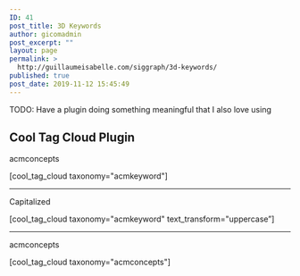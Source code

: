 ```yaml
---
ID: 41
post_title: 3D Keywords
author: gicomadmin
post_excerpt: ""
layout: page
permalink: >
  http://guillaumeisabelle.com/siggraph/3d-keywords/
published: true
post_date: 2019-11-12 15:45:49
---
```

<!-- wp:paragraph -->

TODO: Have a plugin doing something meaningful that I also love using

<!-- /wp:paragraph -->

<!-- wp:heading -->

## Cool Tag Cloud Plugin

<!-- /wp:heading -->

<!-- wp:paragraph -->

acmconcepts

<!-- /wp:paragraph -->

<!-- wp:shortcode --> [cool_tag_cloud taxonomy="acmkeyword"] 

<!-- /wp:shortcode -->

<!-- wp:separator -->

<hr class="wp-block-separator" />

<!-- /wp:separator -->

<!-- wp:paragraph -->

Capitalized

<!-- /wp:paragraph -->

<!-- wp:shortcode --> [cool_tag_cloud taxonomy="acmkeyword" text_transform="uppercase”] 

<!-- /wp:shortcode -->

<!-- wp:separator -->

<hr class="wp-block-separator" />

<!-- /wp:separator -->

<!-- wp:paragraph -->

acmconcepts

<!-- /wp:paragraph -->

<!-- wp:shortcode --> [cool_tag_cloud taxonomy="acmconcepts"] 

<!-- /wp:shortcode -->